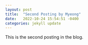 ```yaml
---
layout: post
title:  "Second Posting by Myeong"
date:   2022-10-24 15:54:51 -0400
categories: jekyll update
---
```


This is the second posting in the blog.